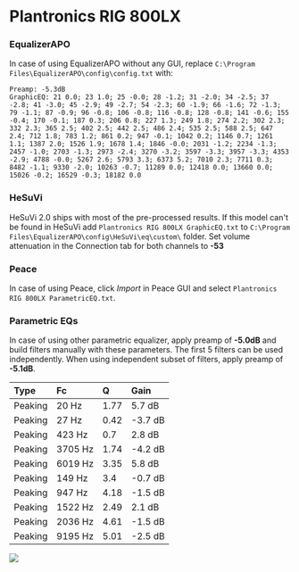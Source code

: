 # Plantronics RIG 800LX

### EqualizerAPO
In case of using EqualizerAPO without any GUI, replace `C:\Program Files\EqualizerAPO\config\config.txt`
with:
```
Preamp: -5.3dB
GraphicEQ: 21 0.0; 23 1.0; 25 -0.0; 28 -1.2; 31 -2.0; 34 -2.5; 37 -2.8; 41 -3.0; 45 -2.9; 49 -2.7; 54 -2.3; 60 -1.9; 66 -1.6; 72 -1.3; 79 -1.1; 87 -0.9; 96 -0.8; 106 -0.8; 116 -0.8; 128 -0.8; 141 -0.6; 155 -0.4; 170 -0.1; 187 0.3; 206 0.8; 227 1.3; 249 1.8; 274 2.2; 302 2.3; 332 2.3; 365 2.5; 402 2.5; 442 2.5; 486 2.4; 535 2.5; 588 2.5; 647 2.4; 712 1.8; 783 1.2; 861 0.2; 947 -0.1; 1042 0.2; 1146 0.7; 1261 1.1; 1387 2.0; 1526 1.9; 1678 1.4; 1846 -0.0; 2031 -1.2; 2234 -1.3; 2457 -1.0; 2703 -1.3; 2973 -2.4; 3270 -3.2; 3597 -3.3; 3957 -3.3; 4353 -2.9; 4788 -0.0; 5267 2.6; 5793 3.3; 6373 5.2; 7010 2.3; 7711 0.3; 8482 -1.1; 9330 -2.0; 10263 -0.7; 11289 0.0; 12418 0.0; 13660 0.0; 15026 -0.2; 16529 -0.3; 18182 0.0
```

### HeSuVi
HeSuVi 2.0 ships with most of the pre-processed results. If this model can't be found in HeSuVi add
`Plantronics RIG 800LX GraphicEQ.txt` to `C:\Program Files\EqualizerAPO\config\HeSuVi\eq\custom\` folder.
Set volume attenuation in the Connection tab for both channels to **-53**

### Peace
In case of using Peace, click *Import* in Peace GUI and select `Plantronics RIG 800LX ParametricEQ.txt`.

### Parametric EQs
In case of using other parametric equalizer, apply preamp of **-5.0dB** and build filters manually
with these parameters. The first 5 filters can be used independently.
When using independent subset of filters, apply preamp of **-5.1dB**.

| Type    | Fc      |    Q | Gain    |
|:--------|:--------|:-----|:--------|
| Peaking | 20 Hz   | 1.77 | 5.7 dB  |
| Peaking | 27 Hz   | 0.42 | -3.7 dB |
| Peaking | 423 Hz  | 0.7  | 2.8 dB  |
| Peaking | 3705 Hz | 1.74 | -4.2 dB |
| Peaking | 6019 Hz | 3.35 | 5.8 dB  |
| Peaking | 149 Hz  | 3.4  | -0.7 dB |
| Peaking | 947 Hz  | 4.18 | -1.5 dB |
| Peaking | 1522 Hz | 2.49 | 2.1 dB  |
| Peaking | 2036 Hz | 4.61 | -1.5 dB |
| Peaking | 9195 Hz | 5.01 | -2.5 dB |

![](https://raw.githubusercontent.com/jaakkopasanen/AutoEq/master/results/rtings/sbaf-serious/Plantronics%20RIG%20800LX/Plantronics%20RIG%20800LX.png)